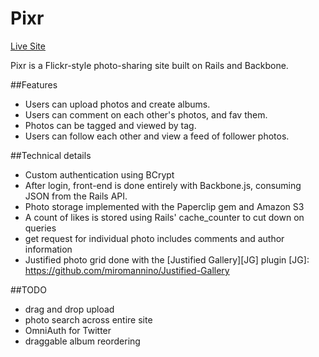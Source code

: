 # Pixr

[Live Site][live]

[live]: https://www.pixr.pics/

Pixr is a Flickr-style photo-sharing site built on Rails and Backbone.

##Features
- Users can upload photos and create albums.
- Users can comment on each other's photos, and fav them.
- Photos can be tagged and viewed by tag.
- Users can follow each other and view a feed of follower photos.

##Technical details
- Custom authentication using BCrypt
- After login, front-end is done entirely with Backbone.js, consuming JSON from the Rails API.
- Photo storage implemented with the Paperclip gem and Amazon S3
- A count of likes is stored using Rails' cache_counter to cut down on queries
- get request for individual photo includes comments and author information
- Justified photo grid done with the [Justified Gallery][JG] plugin
[JG]: https://github.com/miromannino/Justified-Gallery

##TODO
- drag and drop upload
- photo search across entire site
- OmniAuth for Twitter
- draggable album reordering
